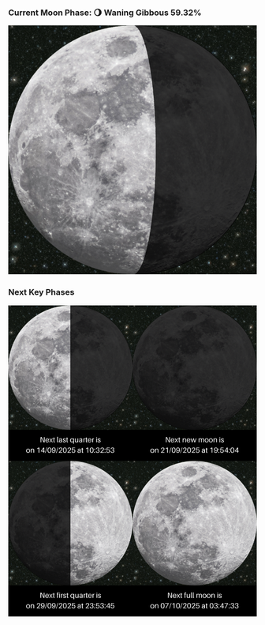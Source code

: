 ### Current Moon Phase: 🌖 Waning Gibbous 59.32%
![Moon Phase](moonphase.png)
### Next Key Phases
![Gallery](gallery.png)